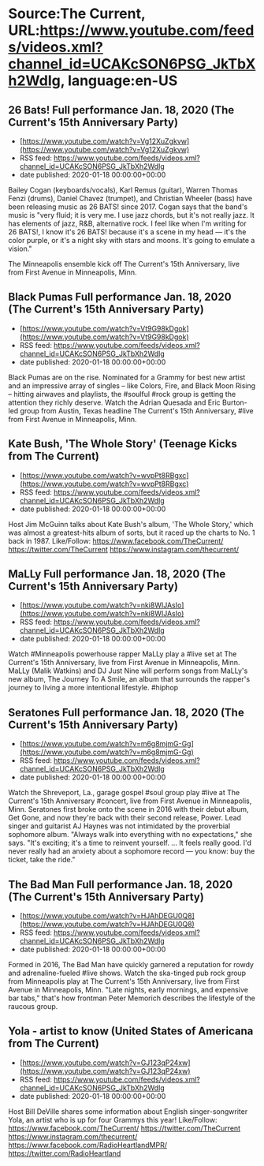 # Source:The Current, URL:https://www.youtube.com/feeds/videos.xml?channel_id=UCAKcSON6PSG_JkTbXh2WdIg, language:en-US

## 26 Bats! Full performance Jan. 18, 2020 (The Current's 15th Anniversary Party)
 - [https://www.youtube.com/watch?v=Vg12XuZgkvw](https://www.youtube.com/watch?v=Vg12XuZgkvw)
 - RSS feed: https://www.youtube.com/feeds/videos.xml?channel_id=UCAKcSON6PSG_JkTbXh2WdIg
 - date published: 2020-01-18 00:00:00+00:00

Bailey Cogan (keyboards/vocals), Karl Remus (guitar), Warren Thomas Fenzi (drums), Daniel Chavez (trumpet), and Christian Wheeler (bass) have been releasing music as 26 BATS! since 2017. Cogan says that the band's music is "very fluid; it is very me. I use jazz chords, but it's not really jazz. It has elements of jazz, R&B, alternative rock. I feel like when I'm writing for 26 BATS!, I know it's 26 BATS! because it's a scene in my head — it's the color purple, or it's a night sky with stars and moons. It's going to emulate a vision."

The Minneapolis ensemble kick off The Current's 15th Anniversary, live from First Avenue in Minneapolis, Minn.

## Black Pumas Full performance Jan. 18, 2020 (The Current's 15th Anniversary Party)
 - [https://www.youtube.com/watch?v=Vt9G98kDgok](https://www.youtube.com/watch?v=Vt9G98kDgok)
 - RSS feed: https://www.youtube.com/feeds/videos.xml?channel_id=UCAKcSON6PSG_JkTbXh2WdIg
 - date published: 2020-01-18 00:00:00+00:00

Black Pumas are on the rise. Nominated for a Grammy for best new artist and an impressive array of singles – like Colors, Fire, and Black Moon Rising – hitting airwaves and playlists, the #soulful #rock group is getting the attention they richly deserve. Watch the Adrian Quesada and Eric Burton-led group from Austin, Texas headline The Current's 15th Anniversary, #live from First Avenue in Minneapolis, Minn.

## Kate Bush, 'The Whole Story' (Teenage Kicks from The Current)
 - [https://www.youtube.com/watch?v=wvpPt8RBgxc](https://www.youtube.com/watch?v=wvpPt8RBgxc)
 - RSS feed: https://www.youtube.com/feeds/videos.xml?channel_id=UCAKcSON6PSG_JkTbXh2WdIg
 - date published: 2020-01-18 00:00:00+00:00

Host Jim McGuinn talks about Kate Bush's album, 'The Whole Story,' which was almost a greatest-hits album of sorts, but it raced up the charts to No. 1 back in 1987.
Like/Follow:
https://www.facebook.com/TheCurrent/
https://twitter.com/TheCurrent
https://www.instagram.com/thecurrent/

## MaLLy Full performance Jan. 18, 2020 (The Current's 15th Anniversary Party)
 - [https://www.youtube.com/watch?v=nki8WIJAsIo](https://www.youtube.com/watch?v=nki8WIJAsIo)
 - RSS feed: https://www.youtube.com/feeds/videos.xml?channel_id=UCAKcSON6PSG_JkTbXh2WdIg
 - date published: 2020-01-18 00:00:00+00:00

Watch #Minneapolis powerhouse rapper MaLLy play a #live set at The Current's 15th Anniversary, live from First Avenue in Minneapolis, Minn. MaLLy (Malik Watkins) and DJ Just Nine will perform songs from MaLLy's new album, The Journey To A Smile, an album that surrounds the rapper's journey to living a more intentional lifestyle. #hiphop

## Seratones Full performance Jan. 18, 2020 (The Current's 15th Anniversary Party)
 - [https://www.youtube.com/watch?v=m6g8mjmG-Gg](https://www.youtube.com/watch?v=m6g8mjmG-Gg)
 - RSS feed: https://www.youtube.com/feeds/videos.xml?channel_id=UCAKcSON6PSG_JkTbXh2WdIg
 - date published: 2020-01-18 00:00:00+00:00

Watch the Shreveport, La., garage gospel #soul group play #live at The Current's 15th Anniversary #concert, live from First Avenue in Minneapolis, Minn. Seratones first broke onto the scene in 2016 with their debut album, Get Gone, and now they're back with their second release, Power. Lead singer and guitarist AJ Haynes was not intimidated by the proverbial sophomore album. "Always walk into everything with no expectations," she says. "It's exciting; it's a time to reinvent yourself. … It feels really good. I'd never really had an anxiety about a sophomore record — you know: buy the ticket, take the ride."

## The Bad Man Full performance Jan. 18, 2020 (The Current's 15th Anniversary Party)
 - [https://www.youtube.com/watch?v=HJAhDEGU0Q8](https://www.youtube.com/watch?v=HJAhDEGU0Q8)
 - RSS feed: https://www.youtube.com/feeds/videos.xml?channel_id=UCAKcSON6PSG_JkTbXh2WdIg
 - date published: 2020-01-18 00:00:00+00:00

Formed in 2016, The Bad Man have quickly garnered a reputation for rowdy and adrenaline-fueled #live shows. Watch the ska-tinged pub rock group from Minneapolis play at The Current's 15th Anniversary, live from First Avenue in Minneapolis, Minn. "Late nights, early mornings, and expensive bar tabs," that's how frontman Peter Memorich describes the lifestyle of the raucous group.

## Yola - artist to know (United States of Americana from The Current)
 - [https://www.youtube.com/watch?v=GJ123qP24xw](https://www.youtube.com/watch?v=GJ123qP24xw)
 - RSS feed: https://www.youtube.com/feeds/videos.xml?channel_id=UCAKcSON6PSG_JkTbXh2WdIg
 - date published: 2020-01-18 00:00:00+00:00

Host Bill DeVille shares some information about English singer-songwriter Yola, an artist who is up for four Grammys this year!
Like/Follow:
https://www.facebook.com/TheCurrent/
https://twitter.com/TheCurrent
https://www.instagram.com/thecurrent/
https://www.facebook.com/RadioHeartlandMPR/
https://twitter.com/RadioHeartland

